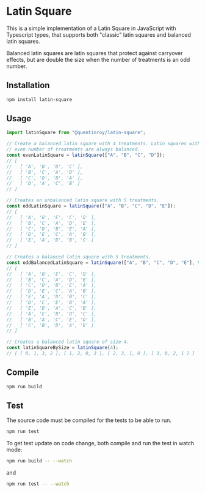 # Latin Square

This is a simple implementation of a Latin Square in JavaScript with Typescript
types, that supports both "classic" latin squares and balanced latin squares.

Balanced latin squares are latin squares that protect against carryover
effects, but are double the size when the number of treatments is an odd
number.

## Installation

```sh
npm install latin-square
```

## Usage

```js
import latinSquare from "@quentinroy/latin-square";

// Create a balanced latin square with 4 treatments. Latin squares with an
// even number of treatments are always balanced.
const evenLatinSquare = latinSquare(["A", "B", "C", "D"]);
// [
//   [ 'A', 'B', 'D', 'C' ],
//   [ 'B', 'C', 'A', 'D' ],
//   [ 'C', 'D', 'B', 'A' ],
//   [ 'D', 'A', 'C', 'B' ]
// ]

// Creates an unbalanced latin square with 5 treatments.
const oddLatinSquare = latinSquare(["A", "B", "C", "D", "E"]);
// [
//   [ 'A', 'B', 'E', 'C', 'D' ],
//   [ 'B', 'C', 'A', 'D', 'E' ],
//   [ 'C', 'D', 'B', 'E', 'A' ],
//   [ 'D', 'E', 'C', 'A', 'B' ],
//   [ 'E', 'A', 'D', 'B', 'C' ]
// ]

// Creates a balanced latin square with 5 treatments.
const oddBalancedLatinSquare = latinSquare(["A", "B", "C", "D", "E"], true);
// [
//   [ 'A', 'B', 'E', 'C', 'D' ],
//   [ 'B', 'C', 'A', 'D', 'E' ],
//   [ 'C', 'D', 'B', 'E', 'A' ],
//   [ 'D', 'E', 'C', 'A', 'B' ],
//   [ 'E', 'A', 'D', 'B', 'C' ],
//   [ 'D', 'C', 'E', 'B', 'A' ],
//   [ 'E', 'D', 'A', 'C', 'B' ],
//   [ 'A', 'E', 'B', 'D', 'C' ],
//   [ 'B', 'A', 'C', 'E', 'D' ],
//   [ 'C', 'B', 'D', 'A', 'E' ]
// ]

// Creates a balanced latin square of size 4.
const latinSquareBySize = latinSquare(4);
// [ [ 0, 1, 3, 2 ], [ 1, 2, 0, 3 ], [ 2, 3, 1, 0 ], [ 3, 0, 2, 1 ] ]
```

## Compile

```sh
npm run build
```

## Test

The source code must be compiled for the tests to be able to run.

```sh
npm run test
```

To get test update on code change, both compile and run the test in watch mode:

```sh
npm run build -- --watch
```

and

```sh
npm run test -- --watch
```
